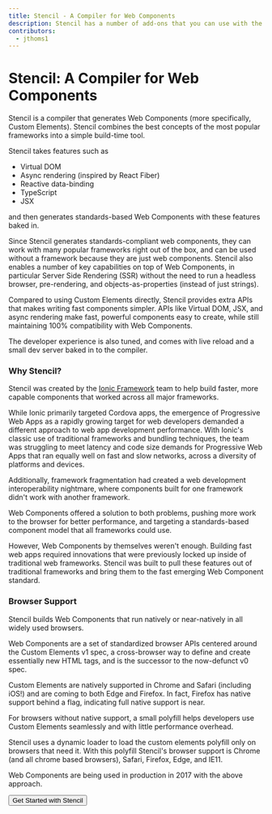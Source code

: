 ```yaml
---
title: Stencil - A Compiler for Web Components
description: Stencil has a number of add-ons that you can use with the build process.
contributors:
  - jthoms1
---
```

# Stencil: A Compiler for Web Components

Stencil is a compiler that generates Web Components (more specifically, Custom Elements). Stencil combines the best concepts of the most popular frameworks into a simple build-time tool.

Stencil takes features such as

- Virtual DOM
- Async rendering (inspired by React Fiber)
- Reactive data-binding
- TypeScript
- JSX

and then generates standards-based Web Components with these features baked in.

Since Stencil generates standards-compliant web components, they can work with many popular frameworks right out of the box, and can be used without a framework because they are just web components. Stencil also enables a number of key capabilities on top of Web Components, in particular Server Side Rendering (SSR) without the need to run a headless browser, pre-rendering, and objects-as-properties (instead of just strings).

Compared to using Custom Elements directly, Stencil provides extra APIs that makes writing fast components simpler. APIs like Virtual DOM, JSX, and async rendering make fast, powerful components easy to create, while still maintaining 100% compatibility with Web Components.

The developer experience is also tuned, and comes with live reload and a small dev server baked in to the compiler.

### Why Stencil?

Stencil was created by the [Ionic Framework](http://ionicframework.com/) team to help build faster, more capable components that worked across all major frameworks.

While Ionic primarily targeted Cordova apps, the emergence of Progressive Web Apps as a rapidly growing target for web developers demanded a different approach to web app development performance. With Ionic's classic use of traditional frameworks and bundling techniques, the team was struggling to meet latency and code size demands for Progressive Web Apps that ran equally well on fast and slow networks, across a diversity of platforms and devices.

Additionally, framework fragmentation had created a web development interoperability nightmare, where components built for one framework didn't work with another framework.

Web Components offered a solution to both problems, pushing more work to the browser for better performance, and targeting a standards-based component model that all frameworks could use.

However, Web Components by themselves weren't enough. Building fast web apps required innovations that were previously locked up inside of traditional web frameworks. Stencil was built to pull these features out of traditional frameworks and bring them to the fast emerging Web Component standard.

### Browser Support

Stencil builds Web Components that run natively or near-natively in all widely used browsers.

Web Components are a set of standardized browser APIs centered around the Custom Elements v1 spec, a cross-browser way to define and create essentially new HTML tags, and is the successor to the now-defunct v0 spec.

Custom Elements are natively supported in Chrome and Safari (including iOS!) and are coming to both Edge
and Firefox. In fact, Firefox has native support behind a flag, indicating full native support is near.

For browsers without native support, a small polyfill helps developers use Custom Elements seamlessly and with little performance overhead.

Stencil uses a dynamic loader to load the custom elements polyfill only on browsers that need it. With this polyfill Stencil's browser support is Chrome (and all chrome based browsers), Safari, Firefox, Edge, and IE11.

Web Components are being used in production in 2017 with the above approach.

<stencil-route-link url="/docs/getting-started" router="#router" custom="true">
  <button class="btn btn--primary push-sm">
    Get Started with Stencil
  </button>
</stencil-route-link>
